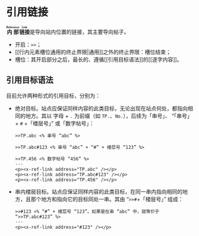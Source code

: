 # 引用链接

**<ruby>内部<rt>Reference</rt></ruby><ruby>链接<rt>Link</rt></ruby>**<wbr />
是导向站内位置的链接，其主要导向帖子。

- 开启：`>>`；
- [[行内元素槽位通用的终止界限|通用]]之外的终止界限：槽位结束；
- 槽位：其开启部分之后，最长的、遵循[[引用目标语法]]的[[逐字内容]]。

## 引用目标语法

目前允许两种形式的引用目标，分别为：

- 绝对目标。站点应保证同样内容的此类目标，无论出现在站点何处，都指向相同<wbr />
  的地方。其以 字母 + `.` 为前缀（如 `TP.`、`No.`），后续为「串号」、<wbr />
  “「串号」+ `#` +「楼层号」” 或「数字帖号」：

  ```example
  >>TP.abc <% 串号 “abc” %>

  >>TP.abc#123 <% 串号 “abc” + “#” + 楼层号 “123” %>

  >>TP.456 <% 数字帖号 “456” %>
  ···
  <p><x-ref-link address="TP.abc" /></p>
  <p><x-ref-link address="TP.abc#123" /></p>
  <p><x-ref-link address="TP.456" /></p>
  ```

- 串内楼层目标。站点应保证同样内容的此类目标，在同一串内指向相同的地方，<wbr />
  且那个地方和指向它的目标同处一串。其由 “`>>#`+「楼层号」” 组成：

  ```example
  >>#123 <% “#” + 楼层号 “123”。如果是在串 “abc” 中，就等价于 “>>TP.abc#123” %>
  ···
  <p><x-ref-link address="#123" /></p>
  ```
